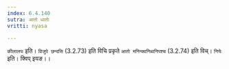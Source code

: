 ```yaml
---
index: 6.4.140
sutra: आतो धातोः
vritti: nyasa

---
```

`कीलालपः` इति। `विजुपे छन्दसि` (3.2.73) इति विचि प्रकृते `आतो मनिन्क्वनिब्वनिपश्च` (3.2.74) इति विच्। `नियेः` इति। क्विप् इयङ।।